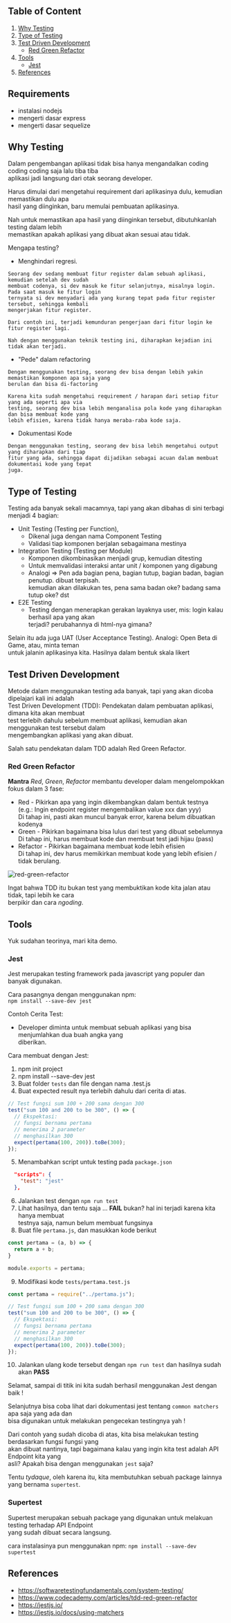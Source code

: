 ## Table of Content
1. [Why Testing](#why-testing)
1. [Type of Testing](#type-of-testing)
1. [Test Driven Development](#test-driven-development)
    * [Red Green Refactor](#red-green-refactor)
1. [Tools](#tools)
    * [Jest](#jest)
1. [References](#references)

## Requirements
- instalasi nodejs
- mengerti dasar express
- mengerti dasar sequelize

## Why Testing
Dalam pengembangan aplikasi tidak bisa hanya mengandalkan coding coding coding saja lalu tiba tiba  
aplikasi jadi langsung dari otak seorang developer.

Harus dimulai dari mengetahui requirement dari aplikasinya dulu, kemudian memastikan dulu apa   
hasil yang diinginkan, baru memulai pembuatan aplikasinya.

Nah untuk memastikan apa hasil yang diinginkan tersebut, dibutuhkanlah testing dalam lebih   
memastikan apakah aplikasi yang dibuat akan sesuai atau tidak.

Mengapa testing?

- Menghindari regresi.  
```
Seorang dev sedang membuat fitur register dalam sebuah aplikasi, kemudian setelah dev sudah   
membuat codenya, si dev masuk ke fitur selanjutnya, misalnya login. Pada saat masuk ke fitur login  
ternyata si dev menyadari ada yang kurang tepat pada fitur register tersebut, sehingga kembali  
mengerjakan fitur register.  

Dari contoh ini, terjadi kemunduran pengerjaan dari fitur login ke fitur register lagi.

Nah dengan menggunakan teknik testing ini, diharapkan kejadian ini tidak akan terjadi.
```

- "Pede" dalam refactoring
```
Dengan menggunakan testing, seorang dev bisa dengan lebih yakin memastikan komponen apa saja yang  
berulan dan bisa di-factoring

Karena kita sudah mengetahui requirement / harapan dari setiap fitur yang ada seperti apa via   
testing, seorang dev bisa lebih menganalisa pola kode yang diharapkan dan bisa membuat kode yang  
lebih efisien, karena tidak hanya meraba-raba kode saja.
```

- Dokumentasi Kode
```
Dengan menggunakan testing, seorang dev bisa lebih mengetahui output yang diharapkan dari tiap 
fitur yang ada, sehingga dapat dijadikan sebagai acuan dalam membuat dokumentasi kode yang tepat  
juga.
```

## Type of Testing
Testing ada banyak sekali macamnya, tapi yang akan dibahas di sini terbagi menjadi 4 bagian:
- Unit Testing (Testing per Function),   
    - Dikenal juga dengan nama Component Testing
    - Validasi tiap komponen berjalan sebagaimana mestinya
- Integration Testing (Testing per Module)
    - Komponen dikombinasikan menjadi grup, kemudian ditesting
    - Untuk memvalidasi interaksi antar unit / komponen yang digabung
    - Analogi => Pen ada bagian pena, bagian tutup, bagian badan, bagian penutup. dibuat terpisah.  
      kemudian akan dilakukan tes, pena sama badan oke? badang sama tutup oke? dst
- E2E Testing 
    - Testing dengan menerapkan gerakan layaknya user, mis: login kalau berhasil apa yang akan  
      terjadi? perubahannya di html-nya gimana?

Selain itu ada juga UAT (User Acceptance Testing). Analogi: Open Beta di Game, atau, minta teman  
untuk jalanin aplikasinya kita. Hasilnya dalam bentuk skala likert

## Test Driven Development
Metode dalam menggunakan testing ada banyak, tapi yang akan dicoba dipelajari kali ini adalah  
Test Driven Development (TDD): Pendekatan dalam pembuatan aplikasi, dimana kita akan membuat  
test terlebih dahulu sebelum membuat aplikasi, kemudian akan menggunakan test tersebut dalam  
mengembangkan aplikasi yang akan dibuat.

Salah satu pendekatan dalam TDD adalah Red Green Refactor.

### Red Green Refactor

**Mantra** *Red*, *Green*, *Refactor* membantu developer dalam mengelompokkan fokus dalam 3 fase:
- Red - Pikirkan apa yang ingin dikembangkan dalam bentuk testnya  
  (e.g.: Ingin endpoint register mengembalikan value xxx dan yyy)  
  Di tahap ini, pasti akan muncul banyak error, karena belum dibuatkan kodenya
- Green - Pikirkan bagaimana bisa lulus dari test yang dibuat sebelumnya  
  Di tahap ini, harus membuat kode dan membuat test jadi hijau (pass)
- Refactor - Pikirkan bagaimana membuat kode lebih efisien  
  Di tahap ini, dev harus memikirkan membuat kode yang lebih efisien / tidak berulang.

![red-green-refactor](/assets/red-green-refactor-tdd.png)

Ingat bahwa TDD itu bukan test yang membuktikan kode kita jalan atau tidak, tapi lebih ke cara  
berpikir dan cara *ngoding*.

## Tools
Yuk sudahan teorinya, mari kita demo.

### Jest
Jest merupakan testing framework pada javascript yang populer dan banyak digunakan.

Cara pasangnya dengan menggunakan npm:  
`npm install --save-dev jest`

Contoh Cerita Test:
- Developer diminta untuk membuat sebuah aplikasi yang bisa menjumlahkan dua buah angka yang  
  diberikan.

Cara membuat dengan Jest:
1. npm init project
2. npm install --save-dev jest
3. Buat folder `tests` dan file dengan nama <nama>.test.js
4. Buat expected result nya terlebih dahulu dari cerita di atas.
```javascript
// Test fungsi sum 100 + 200 sama dengan 300
test("sum 100 and 200 to be 300", () => {
  // Ekspektasi:
  // fungsi bernama pertama
  // menerima 2 parameter
  // menghasilkan 300
  expect(pertama(100, 200)).toBe(300);
});
```
5. Menambahkan script untuk testing pada `package.json`
```json
  "scripts": {
    "test": "jest"
  },
```
6. Jalankan test dengan `npm run test`
7. Lihat hasilnya, dan tentu saja ... **FAIL** bukan? hal ini terjadi karena kita hanya membuat  
   testnya saja, namun belum membuat fungsinya
8. Buat file `pertama.js`, dan masukkan kode berikut
```javascript
const pertama = (a, b) => {
  return a + b;
}

module.exports = pertama;
```
9. Modifikasi kode `tests/pertama.test.js`
```javascript
const pertama = require("../pertama.js");

// Test fungsi sum 100 + 200 sama dengan 300
test("sum 100 and 200 to be 300", () => {
  // Ekspektasi:
  // fungsi bernama pertama
  // menerima 2 parameter
  // menghasilkan 300
  expect(pertama(100, 200)).toBe(300);
});
```
10. Jalankan ulang kode tersebut dengan `npm run test` dan hasilnya sudah akan **PASS**

Selamat, sampai di titik ini kita sudah berhasil menggunakan Jest dengan baik !

Selanjutnya bisa coba lihat dari dokumentasi jest tentang `common matchers` apa saja yang ada dan  
bisa digunakan untuk melakukan pengecekan testingnya yah !

Dari contoh yang sudah dicoba di atas, kita bisa melakukan testing berdasarkan fungsi fungsi yang  
akan dibuat nantinya, tapi bagaimana kalau yang ingin kita test adalah API Endpoint kita yang   
asli? Apakah bisa dengan menggunakan `jest` saja?

Tentu *tydaque*, oleh karena itu, kita membutuhkan sebuah package lainnya yang bernama `supertest`.

### Supertest
Supertest merupakan sebuah package yang digunakan untuk melakuan testing terhadap API Endpoint  
yang sudah dibuat secara langsung.

cara instalasinya pun menggunakan npm: `npm install --save-dev supertest`

## References
- https://softwaretestingfundamentals.com/system-testing/
- https://www.codecademy.com/articles/tdd-red-green-refactor
- https://jestjs.io/
- https://jestjs.io/docs/using-matchers